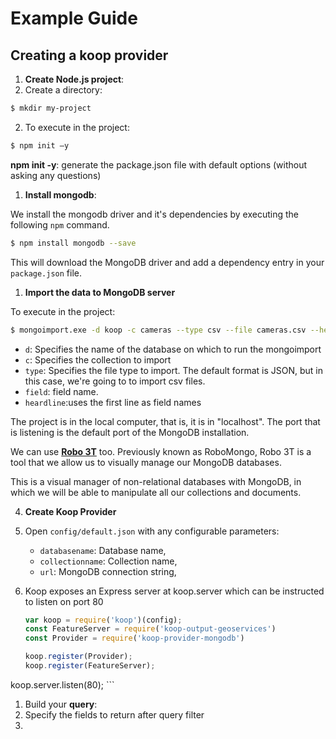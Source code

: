 # Example Guide

## Creating a koop provider

1. **Create Node.js project**:
 1. Create a directory:
 ```sh
 $ mkdir my-project
 ```
 2. To execute in the project:
 ```sh
 $ npm init –y
 ```
**npm init -y**: generate the package.json file with default options (without asking any questions)

1. **Install mongodb**:

  We install the mongodb driver and it's dependencies by executing the following `npm` command.
  ```sh
  $ npm install mongodb --save
  ```
  This will download the MongoDB driver and add a dependency entry in your `package.json` file.

1. **Import the data to MongoDB server**

  To execute in the project:
  ```sh
  $ mongoimport.exe -d koop -c cameras --type csv --file cameras.csv --headerline
  ```
  - `d`: Specifies the name of the database on which to run the mongoimport
  - `c`: Specifies the collection to import
  - `type`: Specifies the file type to import. The default format is JSON, but in this case, we're going to to import csv files.
  - `field`: field name.
  - `heardline`:uses the first line as field names

  The project is in the local computer, that is, it is in "localhost".
  The port that is listening is the default port of the MongoDB installation.

  We can use [**Robo 3T**](https://robomongo.org/download) too.
  Previously known as RoboMongo, Robo 3T is a tool that we allow us to visually manage our MongoDB databases.

  This is a visual manager of non-relational databases with MongoDB, in which we will be able to manipulate all our collections and documents.

4. **Create Koop Provider**
 1. Open `config/default.json` with any configurable parameters:

    - `databasename`: Database name,
    - `collectionname`: Collection name,
    - `url`: MongoDB connection string,


 1. Koop exposes an Express server at koop.server which can be instructed to  listen on port 80

    ```js
    var koop = require('koop')(config);
    const FeatureServer = require('koop-output-geoservices')
    const Provider = require('koop-provider-mongodb')

    koop.register(Provider);
    koop.register(FeatureServer);

   koop.server.listen(80);
    ```
1. Build your **query**:
1. Specify the fields to return after query filter
1.  
